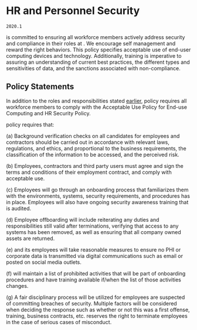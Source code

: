 # HR and Personnel Security

`2020.1`

 is committed to ensuring all workforce members actively address
security and compliance in their roles at . We encourage self management
and reward the right behaviors. This policy specifies acceptable use of end-user
computing devices and technology. Additionally, training is imperative to
assuring an understanding of current best practices, the different types and
sensitivities of data, and the sanctions associated with non-compliance.

## Policy Statements

In addition to the roles and responsibilities stated [earlier](rar.md),
 policy requires all workforce members to comply with the
Acceptable Use Policy for End-use Computing and HR Security Policy.

 policy requires that:

(a) Background verification checks on all candidates for employees and
contractors should be carried out in accordance with relevant laws, regulations,
and ethics, and proportional to the business requirements, the classification of
the information to be accessed, and the perceived risk.

(b) Employees, contractors and third party users must agree and sign the terms
and conditions of their employment contract, and comply with acceptable use.

(c) Employees will go through an onboarding process that familiarizes them with
the environments, systems, security requirements, and procedures  has in
place. Employees will also have ongoing security awareness training that is
audited.

(d) Employee offboarding will include reiterating any duties and
responsibilities still valid after terminations, verifying that access to any
 systems has been removed, as well as ensuring that all company owned
assets are returned.

(e)  and its employees will take reasonable measures to ensure no PHI or
corporate data is transmitted via digital communications such as email or posted
on social media outlets.

(f)  will maintain a list of prohibited activities that will be part of
onboarding procedures and have training available if/when the list of those
activities changes.

(g) A fair disciplinary process will be utilized for employees are suspected of
committing breaches of security. Multiple factors will be considered when
deciding the response such as whether or not this was a first offense, training,
business contracts, etc.  reserves the right to terminate employees in
the case of serious cases of misconduct.
